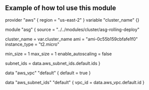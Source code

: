 ## Example of how tol use this module

provider "aws" {
  region = "us-east-2"
}
variable "cluster_name" {}

module "asg" {
  source = "../../modules/cluster/asg-rolling-deploy"

  cluster_name  = var.cluster_name
  ami           = "ami-0c55b159cbfafe1f0"
  instance_type = "t2.micro"

  min_size           = 1
  max_size           = 1
  enable_autoscaling = false

  subnet_ids = data.aws_subnet_ids.default.ids
}

data "aws_vpc" "default" {
  default = true
}

data "aws_subnet_ids" "default" {
  vpc_id = data.aws_vpc.default.id
}